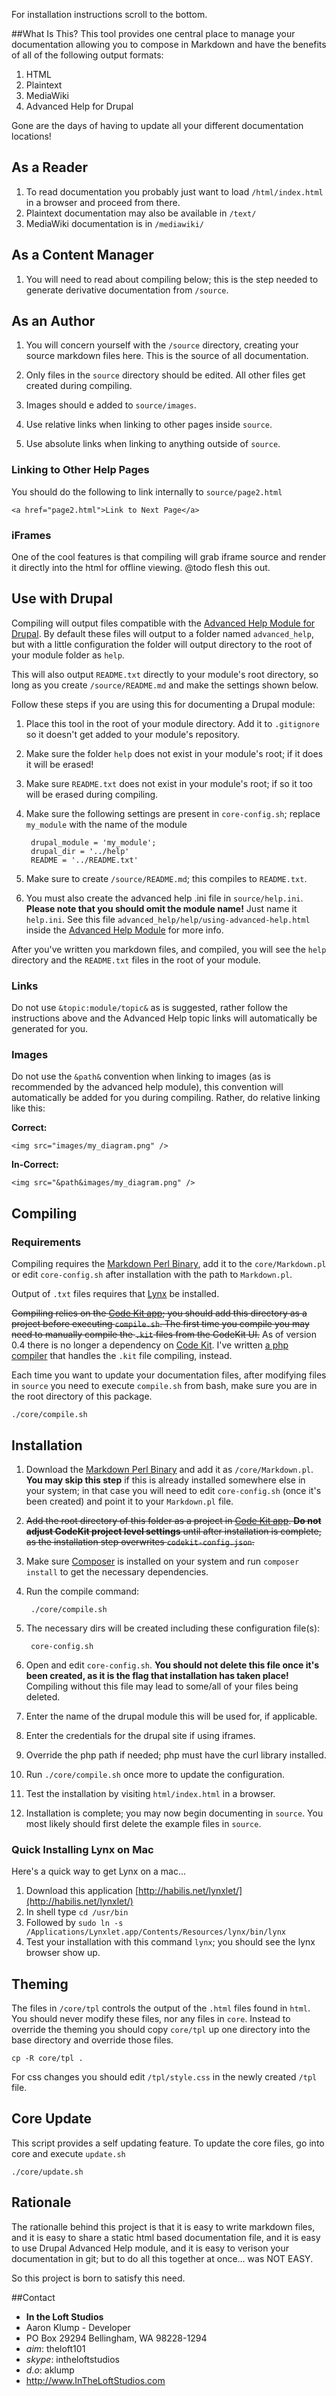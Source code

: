 [markdown]:http://daringfireball.net/projects/markdown/
[help_module]:http://drupal.org/project/advanced_help
[codekit]:http://incident57.com/codekit/
[lynx]:http://lynx.isc.org/
For installation instructions scroll to the bottom.

##What Is This?
This tool provides one central place to manage your documentation allowing you to compose in Markdown and have the benefits of all of the following output formats:

1. HTML
2. Plaintext
3. MediaWiki
5. Advanced Help for Drupal

Gone are the days of having to update all your different documentation locations!

## As a Reader
1. To read documentation you probably just want to load `/html/index.html` in a browser and proceed from there.
2. Plaintext documentation may also be available in `/text/`
3. MediaWiki documentation is in `/mediawiki/`

## As a Content Manager
1. You will need to read about compiling below; this is the step needed to generate derivative documentation from `/source`.

## As an Author
1. You will concern yourself with the `/source` directory, creating your source markdown files here.  This is the source of all documentation.

2. Only files in the `source` directory should  be edited.  All other files get created during compiling.

3. Images should e added to `source/images`.

4. Use relative links when linking to other pages inside `source`.

5. Use absolute links when linking to anything outside of `source`.

### Linking to Other Help Pages
You should do the following to link internally to `source/page2.html`

    <a href="page2.html">Link to Next Page</a>

### iFrames
One of the cool features is that compiling will grab iframe source and render it directly into the html for offline viewing.  @todo flesh this out.    

## Use with Drupal
Compiling will output files compatible with the [Advanced Help Module for Drupal][help_module].  By default these files will output to a folder named `advanced_help`, but with a little configuration the folder will output directory to the root of your module folder as `help`.

This will also output `README.txt` directly to your module's root directory, so long as you create `/source/README.md` and make the settings shown below.

Follow these steps if you are using this for documenting a Drupal module:

1. Place this tool in the root of your module directory.  Add it to `.gitignore` so it doesn't get added to your module's repository.
3. Make sure the folder `help` does not exist in your module's root; if it does it will be erased!
4. Make sure `README.txt` does not exist in your module's root; if so it too will be erased during compiling.
1. Make sure the following settings are present in `core-config.sh`; replace `my_module` with the name of the module
        
        drupal_module = 'my_module';
        drupal_dir = '../help'
        README = '../README.txt'
        
2. Make sure to create `/source/README.md`; this compiles to `README.txt`.
3. You must also create the advanced help .ini file in `source/help.ini`.  **Please note that you should omit the module name!**  Just name it `help.ini`.  See this file `advanced_help/help/using-advanced-help.html` inside the [Advanced Help Module][help_module] for more info.

After you've written you markdown files, and compiled, you will see the `help` directory and the `README.txt` files in the root of your module.

### Links
Do not use `&topic:module/topic&` as is suggested, rather follow the instructions above and the Advanced Help topic links will automatically be generated for you.

### Images
Do not use the `&path&` convention when linking to images (as is recommended by the advanced help module), this convention will automatically be added for you during compiling.  Rather, do relative linking like this:

**Correct:**

    <img src="images/my_diagram.png" />

**In-Correct:**

    <img src="&path&images/my_diagram.png" />


## Compiling
### Requirements
Compiling requires the [Markdown Perl Binary][markdown], add it to the `core/Markdown.pl` or edit `core-config.sh` after installation with the path to `Markdown.pl`.

Output of `.txt` files requires that [Lynx][lynx] be installed.

~~Compiling relies on the [Code Kit app][codekit]; you should add this directory as a project before executing `compile.sh`.  The first time you compile you may need to manually compile the `.kit` files from the CodeKit UI.~~ As of version 0.4 there is no longer a dependency on [Code Kit][codekit].  I've written [a php compiler](https://github.com/aklump/kit_php) that handles the `.kit` file compiling, instead.

Each time you want to update your documentation files, after modifying files in `source` you need to execute `compile.sh` from bash, make sure you are in the root directory of this package.

    ./core/compile.sh
    
## Installation
1. Download the [Markdown Perl Binary][markdown] and add it as `/core/Markdown.pl`.  **You may skip this step** if this is already installed somewhere else in your system; in that case you will need to edit `core-config.sh` (once it's been created) and point it to your `Markdown.pl` file.
1. ~~Add the root directory of this folder as a project in [Code Kit app][codekit]. **Do not adjust CodeKit project level settings** until after installation is complete, as the installation step overwrites `codekit-config.json`.~~
2. Make sure [Composer](http://getcomposer.org/) is installed on your system and run `composer install` to get the necessary dependencies.
1. Run the compile command:

        ./core/compile.sh

2. The necessary dirs will be created including these configuration file(s):

        core-config.sh
  
1. Open and edit `core-config.sh`. **You should not delete this file once it's been created, as it is the flag that installation has taken place!** Compiling without this file may lead to some/all of your files being deleted.
2. Enter the name of the drupal module this will be used for, if applicable.
3. Enter the credentials for the drupal site if using iframes.
4. Override the php path if needed; php must have the curl library installed.
5. Run `./core/compile.sh` once more to update the configuration.
5. Test the installation by visiting `html/index.html` in a browser.
7. Installation is complete; you may now begin documenting in `source`. You most likely should first delete the example files in `source`.

### Quick Installing Lynx on Mac
Here's a quick way to get Lynx on a mac...

1. Download this application [http://habilis.net/lynxlet/](http://habilis.net/lynxlet/)
2. In shell type `cd /usr/bin`
3. Followed by `sudo ln -s /Applications/Lynxlet.app/Contents/Resources/lynx/bin/lynx`
4. Test your installation with this command `lynx`; you should see the lynx browser show up.
 
   
## Theming
The files in `/core/tpl` controls the output of the `.html` files found in `html`.  You should never modify these files, nor any files in `core`.  Instead to override the theming you should copy `core/tpl` up one directory into the base directory and override those files.

    cp -R core/tpl .
    
For css changes you should edit `/tpl/style.css` in the newly created `/tpl` file.
    

## Core Update
This script provides a self updating feature.  To update the core files, go into core and execute `update.sh`

    ./core/update.sh
    
## Rationale
The rationalle behind this project is that it is easy to write markdown files, and it is easy to share a static html based documentation file, and it is easy to use Drupal Advanced Help module, and it is easy to verison your documentation in git; but to do all this together at once… was NOT EASY.

So this project is born to satisfy this need.

##Contact
* **In the Loft Studios**
* Aaron Klump - Developer
* PO Box 29294 Bellingham, WA 98228-1294
* _aim_: theloft101
* _skype_: intheloftstudios
* _d.o_: aklump
* <http://www.InTheLoftStudios.com>